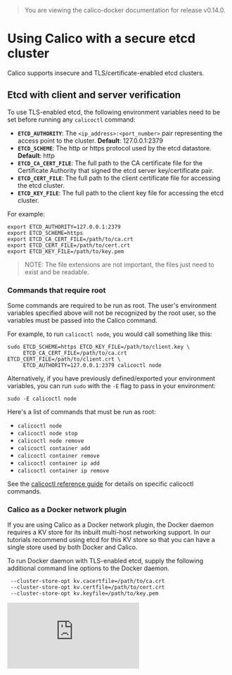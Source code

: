> You are viewing the calico-docker documentation for release v0.14.0.

# Using Calico with a secure etcd cluster

Calico supports insecure and TLS/certificate-enabled etcd clusters.

## Etcd with client and server verification

To use TLS-enabled etcd, the following environment variables need to be set
before running any `calicoctl` command:

- **`ETCD_AUTHORITY`**: The `<ip_address>:<port_number>` pair representing the 
 access point to the cluster. **Default**: 127.0.0.1:2379
- **`ETCD_SCHEME`**: The http or https protocol used by the etcd datastore. 
 **Default**: http
- **`ETCD_CA_CERT_FILE`**: The full path to the CA certificate file for the 
 Certificate Authority that signed the etcd server key/certificate pair.
- **`ETCD_CERT_FILE`**: The full path to the client certificate file for 
 accessing the etcd cluster.
- **`ETCD_KEY_FILE`**: The full path to the client key file for accessing the 
 etcd cluster.

For example:

```
export ETCD_AUTHORITY=127.0.0.1:2379
export ETCD_SCHEME=https
export ETCD_CA_CERT_FILE=/path/to/ca.crt
export ETCD_CERT_FILE=/path/to/cert.crt
export ETCD_KEY_FILE=/path/to/key.pem
```

> NOTE: The file extensions are not important, the files just need to exist and 
> be readable.

### Commands that require root
Some commands are required to be run as root.  The user's environment variables 
specified above will not be recognized by the root user, so the variables must 
be passed into the Calico command.

For example, to run `calicoctl node`, you would call something like this:

```
sudo ETCD_SCHEME=https ETCD_KEY_FILE=/path/to/client.key \
     ETCD_CA_CERT_FILE=/path/to/ca.crt ETCD_CERT_FILE=/path/to/client.crt \
     ETCD_AUTHORITY=127.0.0.1:2379 calicoctl node
```

Alternatively, if you have previously defined/exported your environment
variables, you can run `sudo` with the `-E` flag to pass in your environment:

```
sudo -E calicoctl node
```

Here's a list of commands that must be run as root:

- `calicoctl node`
- `calicoctl node stop`
- `calicoctl node remove`
- `calicoctl container add`
- `calicoctl container remove`
- `calicoctl container ip add`
- `calicoctl container ip remove`

See the [calicoctl reference guide](./calicoctl.md) for details on specific 
calicoctl commands.

### Calico as a Docker network plugin

If you are using Calico as a Docker network plugin, the Docker daemon requires
a KV store for its inbuilt multi-host networking support.  In our tutorials
recommend using etcd for this KV store so that you can have a single store
used by both Docker and Calico.

To run Docker daemon with TLS-enabled etcd, supply the following additional
command line options to the Docker daemon.

     --cluster-store-opt kv.cacertfile=/path/to/ca.crt
     --cluster-store-opt kv.certfile=/path/to/cert.crt
     --cluster-store-opt kv.keyfile=/path/to/key.pem

[![Analytics](https://ga-beacon.appspot.com/UA-52125893-3/calico-docker/docs/EtcdSecureCluster.md?pixel)](https://github.com/igrigorik/ga-beacon)
